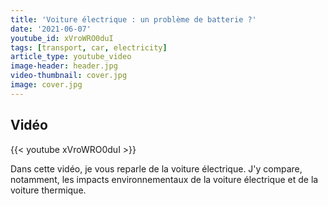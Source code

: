 ```yaml
---
title: 'Voiture électrique : un problème de batterie ?'
date: '2021-06-07'
youtube_id: xVroWRO0duI
tags: [transport, car, electricity]
article_type: youtube_video
image-header: header.jpg
video-thumbnail: cover.jpg
image: cover.jpg
---
```


## Vidéo

{{< youtube xVroWRO0duI >}}

Dans cette vidéo, je vous reparle de la voiture électrique. J'y compare, notamment, les impacts environnementaux de la voiture électrique et de la voiture thermique.